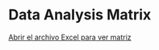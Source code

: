 # Data Analysis Matrix

[Abrir el archivo Excel para ver matriz](https://docs.google.com/spreadsheets/d/1E3oy-StD0D_9LhPzYmTwlp5J4k1XVouS/edit?usp=sharing&ouid=107105185915010332820&rtpof=true&sd=true)
